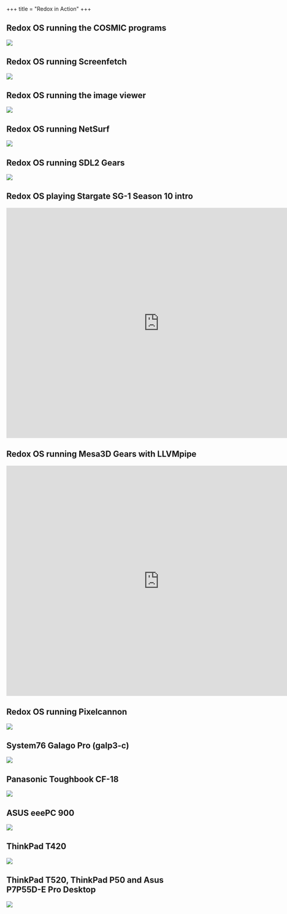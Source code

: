 +++
title = "Redox in Action"
+++

## Redox OS running the COSMIC programs
<img class="img-responsive" src="/img/screenshot/cosmic-programs.png"/>

## Redox OS running Screenfetch
<img class="img-responsive" src="/img/screenshot/cosmic-term-screenfetch.png"/>

## Redox OS running the image viewer
<img class="img-responsive" src="/img/screenshot/image-viewer.png"/>

## Redox OS running NetSurf
<img class="img-responsive" src="/img/screenshot/netsurf.png"/>

## Redox OS running SDL2 Gears
<img class="img-responsive" src="/img/screenshot/sdl2-gears.png"/>

## Redox OS playing Stargate SG-1 Season 10 intro
 <iframe src="https://www.youtube.com/watch?v=3cPekY4c9Hc" style="border:none;height:601px;width:796px;" title="YouTube video player"></iframe> 

## Redox OS running Mesa3D Gears with LLVMpipe
 <iframe src="https://www.youtube.com/watch?v=ADSvEA_YY7E" style="border:none;height:601px;width:796px;" title="YouTube video player"></iframe> 

## Redox OS running Pixelcannon
<img class="img-responsive" src="/img/screenshot/pixelcannon.png"/>

## System76 Galago Pro (galp3-c)
<img class="img-responsive" src="/img/hardware/system76-galp3-c.jpg"/>

## Panasonic Toughbook CF-18
<img class="img-responsive" src="/img/hardware/panasonic-toughbook-cf18.png"/>

## ASUS eeePC 900
<img class="img-responsive" src="/img/hardware/asus-eepc-900.png"/>

## ThinkPad T420
<img class="img-responsive" src="/img/hardware/thinkpad-t420.png"/>

## ThinkPad T520, ThinkPad P50 and Asus P7P55D-E Pro Desktop
<img class="img-responsive" src="/img/hardware/T520-P50-Asus-Desktop.jpg"/>
